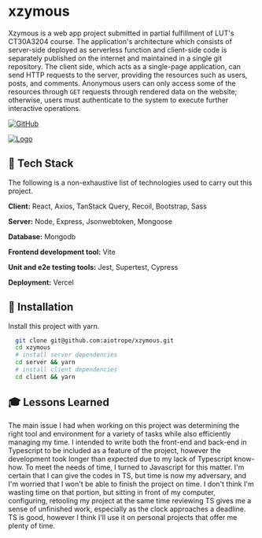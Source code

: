 # xzymous

Xzymous is a web app project submitted in partial fulfillment of LUT's CT30A3204 course. The application's architecture which consists of server-side deployed as serverless function and client-side code is separately published on the internet and maintained in a single git repository. The client side, which acts as a single-page application, can send HTTP requests to the server, providing the resources such as users, posts, and comments. Anonymous users can only access some of the resources through `GET` requests through rendered data on the website; otherwise, users must authenticate to the system to execute further interactive operations. 


[![GitHub](https://img.shields.io/github/license/aiotrope/xzymous)](https://opensource.org/license/0bsd/)


[![Logo](https://drive.google.com/uc?export=view&id=1HpzHwBj5EriL1ZVpkMrqAMrFXyEEuOhR)](https://www.arnelimperial.com)


## 🤖 Tech Stack
The following is a non-exhaustive list of technologies used to carry out this project.

**Client:** React, Axios, TanStack Query, Recoil, Bootstrap, Sass

**Server:** Node, Express, Jsonwebtoken, Mongoose

**Database:** Mongodb

**Frontend development tool:** Vite

**Unit and e2e testing tools:** Jest, Supertest, Cypress

**Deployment:** Vercel


## 🚀 Installation

Install this project with yarn.

```bash
  git clone git@github.com:aiotrope/xzymous.git
  cd xzymous
  # install server dependencies 
  cd server && yarn
  # install client dependencies 
  cd client && yarn
```

## 🎓 Lessons Learned

The main issue I had when working on this project was determining the right tool and environment for a variety of tasks while also efficiently managing my time. I intended to write both the front-end and back-end in Typescript to be included as a feature of the project, however the development took longer than expected due to my lack of Typescript know-how. To meet the needs of time, I turned to Javascript for this matter. I'm certain that I can give the codes in TS, but time is now my adversary, and I'm worried that I won't be able to finish the project on time. I don't think I'm wasting time on that portion, but sitting in front of my computer, configuring, retooling my project at the same time reviewing TS gives me a sense of unfinished work, especially as the clock approaches a deadline. TS is good, however I think I'll use it on personal projects that offer me plenty of time.
    